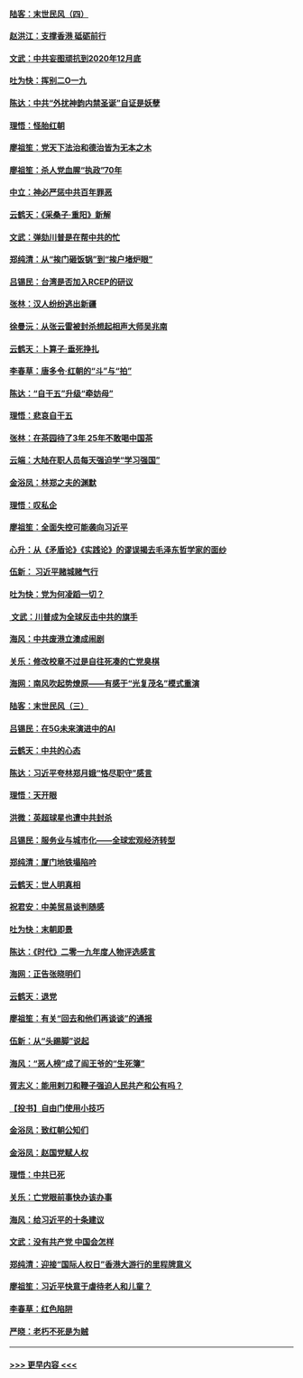 #### [陆客：末世民风（四）](../pages/nsc993/n11749203.md?t=12272055) 
#### [赵洪江：支撑香港 砥砺前行](../pages/nsc993/n11748482.md?t=12272055) 
#### [文武：中共妄图顽抗到2020年12月底](../pages/nsc993/n11748446.md?t=12272055) 
#### [吐为快：挥别二O一九](../pages/nsc993/n11748411.md?t=12272055) 
#### [陈达：中共“外扰神韵内禁圣诞”自证是妖孽](../pages/nsc993/n11748226.md?t=12272055) 
#### [理悟：怪胎红朝](../pages/nsc993/n11748206.md?t=12272055) 
#### [廖祖笙：党天下法治和德治皆为无本之木](../pages/nsc993/n11748135.md?t=12272055) 
#### [廖祖笙：杀人党血腥“执政”70年](../pages/nsc993/n11745144.md?t=12272055) 
#### [中立：神必严惩中共百年罪恶](../pages/nsc993/n11744970.md?t=12272055) 
#### [云鹤天：《采桑子‧重阳》新解](../pages/nsc993/n11744948.md?t=12272055) 
#### [文武：弹劾川普是在帮中共的忙](../pages/nsc993/n11744758.md?t=12272055) 
#### [郑纯清：从“挨门砸饭锅”到“挨户堵炉眼”](../pages/nsc993/n11744745.md?t=12272055) 
#### [吕锡民：台湾是否加入RCEP的研议](../pages/nsc993/n11744701.md?t=12272055) 
#### [张林：汉人纷纷逃出新疆](../pages/nsc993/n11743530.md?t=12272055) 
#### [徐曼沅：从张云雷被封杀想起相声大师吴兆南](../pages/nsc993/n11741816.md?t=12272055) 
#### [云鹤天：卜算子‧垂死挣扎](../pages/nsc993/n11739956.md?t=12272055) 
#### [李春草：唐多令‧红朝的“斗”与“拍”](../pages/nsc993/n11739830.md?t=12272055) 
#### [陈达：“自干五”升级“牵妨母”](../pages/nsc993/n11739724.md?t=12272055) 
#### [理悟：悲哀自干五](../pages/nsc993/n11739547.md?t=12272055) 
#### [张林：在茶园待了3年 25年不敢喝中国茶](../pages/nsc993/n11739240.md?t=12272055) 
#### [云端：大陆在职人员每天强迫学“学习强国”](../pages/nsc993/n11738735.md?t=12272055) 
#### [金浴凤：林郑之夫的渊默](../pages/nsc993/n11737735.md?t=12272055) 
#### [理悟：叹私企](../pages/nsc993/n11737715.md?t=12272055) 
#### [廖祖笙：全面失控可能袭向习近平](../pages/nsc993/n11737704.md?t=12272055) 
#### [心升：从《矛盾论》《实践论》的谬误揭去毛泽东哲学家的面纱](../pages/nsc993/n11736962.md?t=12272055) 
#### [伍新： 习近平赌城赌气行](../pages/nsc993/n11736929.md?t=12272055) 
#### [吐为快：党为何凌蹈一切？](../pages/nsc993/n11736915.md?t=12272055) 
#### [ 文武：川普成为全球反击中共的旗手](../pages/nsc993/n11736882.md?t=12272055) 
#### [海风：中共废港立澳成闹剧](../pages/nsc993/n11735857.md?t=12272055) 
#### [关乐：修改校章不过是自往死凑的亡党臭棋](../pages/nsc993/n11735097.md?t=12272055) 
#### [海网：南风吹起势燎原——有感于“光复茂名”模式重演](../pages/nsc993/n11732308.md?t=12272055) 
#### [陆客：末世民风（三）](../pages/nsc993/n11732211.md?t=12272055) 
#### [吕锡民：在5G未来演进中的AI](../pages/nsc993/n11730010.md?t=12272055) 
#### [云鹤天：中共的心态](../pages/nsc993/n11729906.md?t=12272055) 
#### [陈达：习近平夸林郑月娥“恪尽职守”感言](../pages/nsc993/n11729881.md?t=12272055) 
#### [理悟：天开眼](../pages/nsc993/n11729699.md?t=12272055) 
#### [洪微：英超球星也遭中共封杀](../pages/nsc993/n11727243.md?t=12272055) 
#### [吕锡民：服务业与城市化——全球宏观经济转型](../pages/nsc993/n11725845.md?t=12272055) 
#### [郑纯清：厦门地铁塌陷吟](../pages/nsc993/n11725813.md?t=12272055) 
#### [云鹤天：世人明真相](../pages/nsc993/n11725621.md?t=12272055) 
#### [祝君安：中美贸易谈判随感](../pages/nsc993/n11725609.md?t=12272055) 
#### [吐为快：末朝即景](../pages/nsc993/n11723365.md?t=12272055) 
#### [陈达：《时代》二零一九年度人物评选感言](../pages/nsc993/n11723337.md?t=12272055) 
#### [海网：正告张晓明们](../pages/nsc993/n11723228.md?t=12272055) 
#### [云鹤天：退党](../pages/nsc993/n11723056.md?t=12272055) 
#### [廖祖笙：有关“回去和他们再谈谈”的通报](../pages/nsc993/n11722442.md?t=12272055) 
#### [伍新：从“头踢脚”说起](../pages/nsc993/n11722429.md?t=12272055) 
#### [海风：“恶人榜”成了阎王爷的“生死簿”](../pages/nsc993/n11722272.md?t=12272055) 
#### [胥志义：能用剌刀和鞭子强迫人民共产和公有吗？](../pages/nsc993/n11720569.md?t=12272055) 
#### [【投书】自由门使用小技巧](../pages/nsc993/n11720180.md?t=12272055) 
#### [金浴凤：致红朝公知们](../pages/nsc993/n11720563.md?t=12272055) 
#### [金浴凤：赵国党赋人权](../pages/nsc993/n11720533.md?t=12272055) 
#### [理悟：中共已死](../pages/nsc993/n11720233.md?t=12272055) 
#### [关乐：亡党眼前事快办该办事](../pages/nsc993/n11719160.md?t=12272055) 
#### [海风：给习近平的十条建议](../pages/nsc993/n11717616.md?t=12272055) 
#### [文武：没有共产党 中国会怎样](../pages/nsc993/n11717584.md?t=12272055) 
#### [郑纯清：迎接“国际人权日”香港大游行的里程牌意义](../pages/nsc993/n11717417.md?t=12272055) 
#### [廖祖笙：习近平快意于虐待老人和儿童？](../pages/nsc993/n11715313.md?t=12272055) 
#### [李春草：红色陷阱](../pages/nsc993/n11715029.md?t=12272055) 
#### [严晓：老朽不死是为贼](../pages/nsc993/n11712910.md?t=12272055) 

----
#### [ >>> 更早内容 <<< ](../indexes/nsc993-earlier.md)
